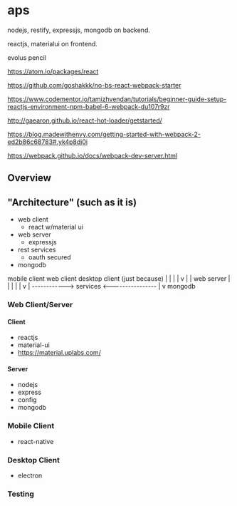 # aps

nodejs, restify, expressjs, mongodb on backend.

reactjs, materialui on frontend.

evolus pencil

https://atom.io/packages/react

https://github.com/goshakkk/no-bs-react-webpack-starter

https://www.codementor.io/tamizhvendan/tutorials/beginner-guide-setup-reactjs-environment-npm-babel-6-webpack-du107r9zr

http://gaearon.github.io/react-hot-loader/getstarted/

https://blog.madewithenvy.com/getting-started-with-webpack-2-ed2b86c68783#.yk4p8dj0i

https://webpack.github.io/docs/webpack-dev-server.html


## Overview


## "Architecture" (such as it is)

- web client
	- react w/material ui
- web server
	- expressjs
- rest services
	- oauth secured
- mongodb


mobile client		web client			desktop client (just because)
	|					|						|
	|					v						|
	|				web server					|
	|					|						|
	|					v						|
	------------>	services	<----------------
						|
						v
					mongodb

### Web Client/Server

#### Client
- reactjs
- material-ui
- https://material.uplabs.com/

#### Server
- nodejs
- express
- config
- mongodb

### Mobile Client
- react-native

### Desktop Client
- electron

### Testing
